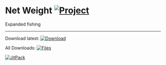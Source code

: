 # Net Weight [![Project](http://cf.way2muchnoise.eu/full_306170_downloads.svg)](https://minecraft.curseforge.com/projects/306170)
Expanded fishing

---

Download latest:
[![Download](https://curse.nikky.moe/api/img/306170?logo)](https://curse.nikky.moe/api/url/306170)

All Downloads:
[![Files](https://curse.nikky.moe/api/img/306170/files?logo)](https://minecraft.curseforge.com/projects/306170/files)

[![JitPack](https://jitpack.io/v/UpcraftLP/NetWeight.svg)](https://jitpack.io/#UpcraftLP/NetWeight)